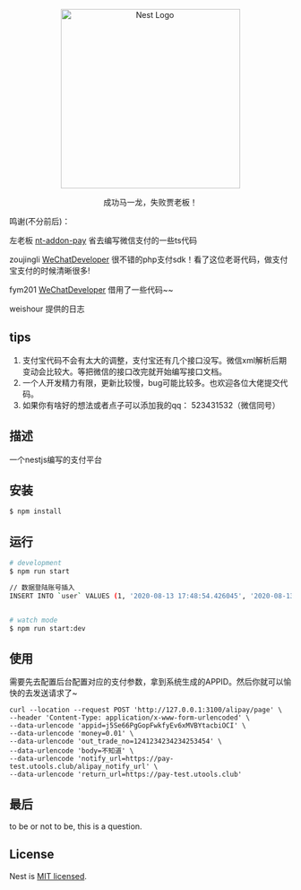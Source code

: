 <p align="center">
  <a href="http://nestjs.com/" target="blank"><img src="https://nestjs.com/img/logo_text.svg" width="320" alt="Nest Logo" /></a>
</p>
  
  <p align="center">成功马一龙，失败贾老板！</p>
  <p align="left">
    鸣谢(不分前后)：
  </p>
  <p>左老板 <a href="https://github.com/notadd/nt-addon-pay" target="blank">nt-addon-pay</a> 省去编写微信支付的一些ts代码</p>
  <p>zoujingli <a href="https://github.com/zoujingli/WeChatDeveloper" target="blank">WeChatDeveloper</a> 很不错的php支付sdk！看了这位老哥代码，做支付宝支付的时候清晰很多!</p>
  <p>fym201 <a href="https://github.com/fym201/alipay-node-sdk" target="blank">WeChatDeveloper</a> 借用了一些代码~~</p>
  <p>weishour 提供的日志</p>

## tips 

1. 支付宝代码不会有太大的调整，支付宝还有几个接口没写。微信xml解析后期变动会比较大。等把微信的接口改完就开始编写接口文档。
2. 一个人开发精力有限，更新比较慢，bug可能比较多。也欢迎各位大佬提交代码。
3. 如果你有啥好的想法或者点子可以添加我的qq： 523431532（微信同号）


## 描述

一个nestjs编写的支付平台

## 安装

```bash
$ npm install
```

## 运行

```bash
# development
$ npm run start

// 数据登陆账号插入
INSERT INTO `user` VALUES (1, '2020-08-13 17:48:54.426045', '2020-08-13 17:48:54.426045', 'admin', 'e10adc3949ba59abbe56e057f20f883e', '523431532@qq.com');


# watch mode
$ npm run start:dev

```

## 使用

需要先去配置后台配置对应的支付参数，拿到系统生成的APPID。然后你就可以愉快的去发送请求了~

```
curl --location --request POST 'http://127.0.0.1:3100/alipay/page' \
--header 'Content-Type: application/x-www-form-urlencoded' \
--data-urlencode 'appid=j5Se66PgGopFwkfyEv6xMVBYtacbiOCI' \
--data-urlencode 'money=0.01' \
--data-urlencode 'out_trade_no=1241234234234253454' \
--data-urlencode 'body=不知道' \
--data-urlencode 'notify_url=https://pay-test.utools.club/alipay_notify_url' \
--data-urlencode 'return_url=https://pay-test.utools.club'
```


## 最后

to be or not to be, this is a question.


## License

  Nest is [MIT licensed](LICENSE).



